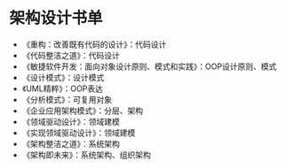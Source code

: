 # 架构设计书单
- 《重构：改善既有代码的设计》：代码设计
- 《代码整洁之道》：代码设计
- 《敏捷软件开发：面向对象设计原则、模式和实践》：OOP设计原则、模式
- 《设计模式》：设计模式
- 《UML精粹》：OOP表达
- 《分析模式》：可复用对象
- 《企业应用架构模式》：分层、架构
- 《领域驱动设计》：领域建模
- 《实现领域驱动设计》：领域建模
- 《架构整洁之道》：系统架构
- 《架构即未来》：系统架构、组织架构
